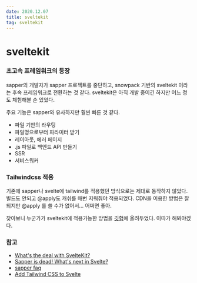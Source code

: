 ```yaml
---
date: 2020.12.07
title: sveltekit
tag: sveltekit
---
```



# sveltekit

### 초고속 프레임워크의 등장

 sapper의 개발자가 sapper 프로젝트를 중단하고, snowpack 기반의 sveltekit 이라는 후속 프레임워크로 전환하는 것 같다. sveltekit은 아직 개발 중이긴 하지만 어느 정도 체험해볼 순 있었다.

주요 기능은 sapper와 유사하지만 훨씬 빠른 것 같다.

- 파일 기반의 라우팅
- 파일명으로부터 파라미터 받기
- 레이아웃, 에러 페이지
- .js 파일로 백엔드 API 만들기
- SSR
- 서비스워커

### Tailwindcss 적용

기존에 sapper나 svelte에 tailwind를 적용했던 방식으로는 제대로 동작하지 않았다. 빌드도 안되고 @apply도 캐쉬를 매번 지워줘야 적용되었다. CDN을 이용한 방법은 잘 되지만 @apply 를 쓸 수가 없어서... 어쩌면 좋아.

찾아보니 누군가가 sveltekit에 적용가능한 방법을 [깃헙](https://github.com/babichjacob/svelte-add-tailwindcss)에 올려두었다. 이따가 해봐야겠다.

### 참고

- [What's the deal with SvelteKit?](https://svelte.dev/blog/whats-the-deal-with-sveltekit)
- [Sapper is dead! What's next in Svelte?](https://www.codingwithjesse.com/blog/sapper-is-dead-whats-next-in-svelte/)
- [sapper faq](https://sapper.svelte.dev/faq)
- [Add Tailwind CSS to Svelte](https://github.com/babichjacob/svelte-add-tailwindcss)